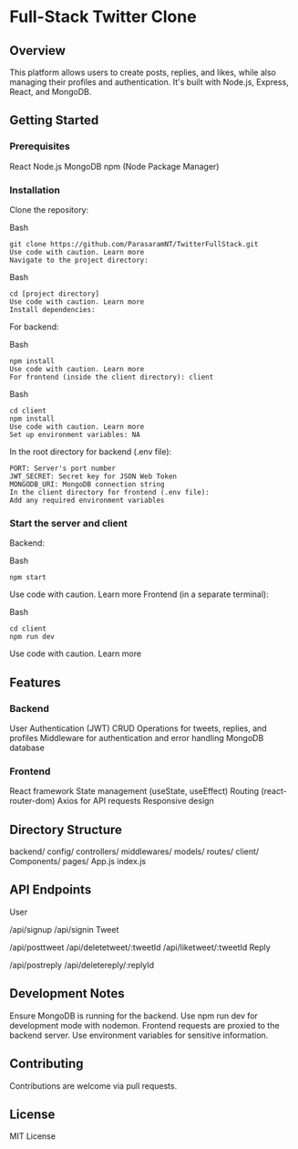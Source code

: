 # Full-Stack Twitter Clone

## Overview

This platform allows users to create posts, replies, and likes, while also managing their profiles and authentication. It's built with Node.js, Express, React, and MongoDB.

## Getting Started

### Prerequisites

React
Node.js
MongoDB
npm (Node Package Manager)

### Installation

Clone the repository:

Bash
```
git clone https://github.com/ParasaramNT/TwitterFullStack.git
Use code with caution. Learn more
Navigate to the project directory:
```

Bash
```
cd [project directory]
Use code with caution. Learn more
Install dependencies:
```

For backend:

Bash
```
npm install
Use code with caution. Learn more
For frontend (inside the client directory): client
```

Bash
```
cd client
npm install
Use code with caution. Learn more
Set up environment variables: NA

```

In the root directory for backend (.env file):
```
PORT: Server's port number
JWT_SECRET: Secret key for JSON Web Token
MONGODB_URI: MongoDB connection string
In the client directory for frontend (.env file):
Add any required environment variables
```
### Start the server and client

Backend:

Bash
```
npm start
```
Use code with caution. Learn more
Frontend (in a separate terminal):

Bash
```
cd client
npm run dev
```
Use code with caution. Learn more
## Features

### Backend

User Authentication (JWT)
CRUD Operations for tweets, replies, and profiles
Middleware for authentication and error handling
MongoDB database
### Frontend

React framework
State management (useState, useEffect)
Routing (react-router-dom)
Axios for API requests
Responsive design
## Directory Structure

backend/
config/
controllers/
middlewares/
models/
routes/
client/
Components/
pages/
App.js
index.js
## API Endpoints

User

/api/signup
/api/signin
Tweet

/api/posttweet
/api/deletetweet/:tweetId
/api/liketweet/:tweetId
Reply

/api/postreply
/api/deletereply/:replyId
## Development Notes

Ensure MongoDB is running for the backend.
Use npm run dev for development mode with nodemon.
Frontend requests are proxied to the backend server.
Use environment variables for sensitive information.
## Contributing

Contributions are welcome via pull requests.

## License

MIT License